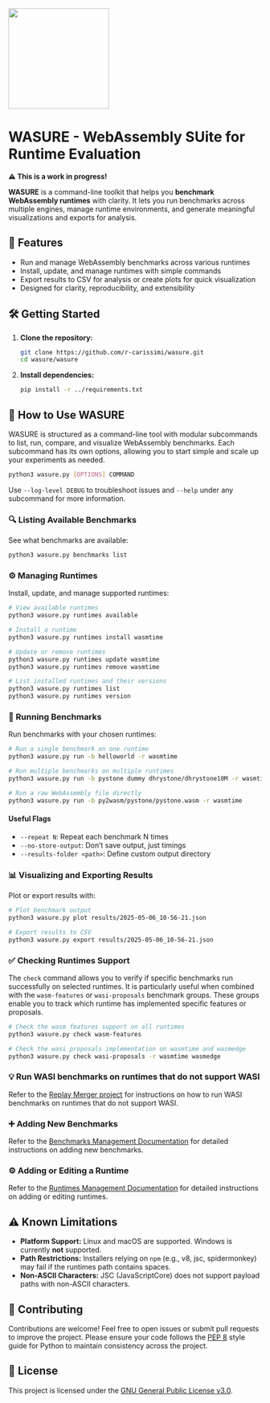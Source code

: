 <img src="assets/logo.png" width="200">

# WASURE - WebAssembly SUite for Runtime Evaluation

**⚠️ This is a work in progress!**

**WASURE** is a command-line toolkit that helps you **benchmark WebAssembly runtimes** with clarity. It lets you run benchmarks across multiple engines, manage runtime environments, and generate meaningful visualizations and exports for analysis.



## 🚀 Features

- Run and manage WebAssembly benchmarks across various runtimes
- Install, update, and manage runtimes with simple commands
- Export results to CSV for analysis or create plots for quick visualization
- Designed for clarity, reproducibility, and extensibility



## 🛠 Getting Started

1. **Clone the repository:**

   ```bash
   git clone https://github.com/r-carissimi/wasure.git
   cd wasure/wasure
   ```

2. **Install dependencies:**

   ```bash
   pip install -r ../requirements.txt
   ```



## 📖 How to Use WASURE

WASURE is structured as a command-line tool with modular subcommands to list, run, compare, and visualize WebAssembly benchmarks. Each subcommand has its own options, allowing you to start simple and scale up your experiments as needed.

```bash
python3 wasure.py [OPTIONS] COMMAND
```

Use `--log-level DEBUG` to troubleshoot issues and `--help` under any subcommand for more information.



### 🔍 Listing Available Benchmarks

See what benchmarks are available:

```bash
python3 wasure.py benchmarks list
```



### ⚙️ Managing Runtimes

Install, update, and manage supported runtimes:

```bash
# View available runtimes
python3 wasure.py runtimes available

# Install a runtime
python3 wasure.py runtimes install wasmtime

# Update or remove runtimes
python3 wasure.py runtimes update wasmtime
python3 wasure.py runtimes remove wasmtime

# List installed runtimes and their versions
python3 wasure.py runtimes list
python3 wasure.py runtimes version
```



### 🏃 Running Benchmarks

Run benchmarks with your chosen runtimes:

```bash
# Run a single benchmark on one runtime
python3 wasure.py run -b helloworld -r wasmtime

# Run multiple benchmarks on multiple runtimes
python3 wasure.py run -b pystone dummy dhrystone/dhrystone10M -r wasmtime wasmedge wasmer --repeat 3

# Run a raw WebAssembly file directly
python3 wasure.py run -b py2wasm/pystone/pystone.wasm -r wasmtime
```

#### Useful Flags

- `--repeat N`: Repeat each benchmark N times
- `--no-store-output`: Don’t save output, just timings
- `--results-folder <path>`: Define custom output directory



### 📊 Visualizing and Exporting Results

Plot or export results with:

```bash
# Plot benchmark output
python3 wasure.py plot results/2025-05-06_10-56-21.json

# Export results to CSV
python3 wasure.py export results/2025-05-06_10-56-21.json
```

### ✅ Checking Runtimes Support

The `check` command allows you to verify if specific benchmarks run successfully on selected runtimes. It is particularly useful when combined with the `wasm-features` or `wasi-proposals` benchmark groups. These groups enable you to track which runtime has implemented specific features or proposals.

```bash
# Check the wasm features support on all runtimes
python3 wasure.py check wasm-features

# Check the wasi proposals implementation on wasmtime and wasmedge
python3 wasure.py check wasi-proposals -r wasmtime wasmedge
```


### 💡 Run WASI benchmarks on runtimes that do not support WASI

Refer to the [Replay Merger project](https://github.com/r-carissimi/wasm-r3-replay-generator-docker) for instructions on how to run WASI benchmarks on runtimes that do not support WASI.

### ➕ Adding New Benchmarks

Refer to the [Benchmarks Management Documentation](docs/benchmarks-management.md) for detailed instructions on adding new benchmarks.

### ⚙️ Adding or Editing a Runtime

Refer to the [Runtimes Management Documentation](docs/runtimes-management.md) for detailed instructions on adding or editing runtimes.



## ⚠️ Known Limitations

- **Platform Support:** Linux and macOS are supported. Windows is currently **not** supported.
- **Path Restrictions:** Installers relying on `npm` (e.g., v8, jsc, spidermonkey) may fail if the runtimes path contains spaces.
- **Non-ASCII Characters:** JSC (JavaScriptCore) does not support payload paths with non-ASCII characters.



## 🤝 Contributing

Contributions are welcome! Feel free to open issues or submit pull requests to improve the project. Please ensure your code follows the [PEP 8](https://peps.python.org/pep-0008/) style guide for Python to maintain consistency across the project.



## 📜 License

This project is licensed under the [GNU General Public License v3.0](LICENSE).

